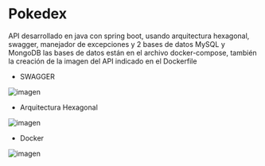 # Pokedex
API desarrollado en java con spring boot, usando arquitectura hexagonal, swagger, manejador de excepciones y 2 bases de datos MySQL y MongoDB
las bases de datos están en el archivo docker-compose, también la creación de la imagen del API indicado en el Dockerfile

- SWAGGER

![imagen](https://github.com/jocrugon/Pokedex/assets/93726141/5ddeaab8-61ac-41cb-b435-452ebdf30091)

- Arquitectura Hexagonal

![imagen](https://github.com/jocrugon/Pokedex/assets/93726141/b692b471-88d9-43e6-9a75-4e8732a4cf4e)

- Docker

![imagen](https://github.com/jocrugon/Pokedex/assets/93726141/49cfcd81-be7a-4594-88db-892525dd5bd2)

